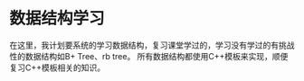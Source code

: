 # 数据结构学习

在这里，我计划要系统的学习数据结构，复习课堂学过的，学习没有学过的有挑战性的数据结构如B+ Tree、rb tree。
所有数据结构都使用C++模板来实现，顺便复习C++模板相关的知识。

